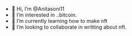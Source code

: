 - 👋 Hi, I’m @Anitasoni11
- 👀 I’m interested in ..bitcoin.
- 🌱 I’m currently learning how to make nft
- 💞️ I’m looking to collaborate in writting about nft.

<!---
Anitasoni11/Anitasoni11 is a ✨ special ✨ repository because its `README.md` 
